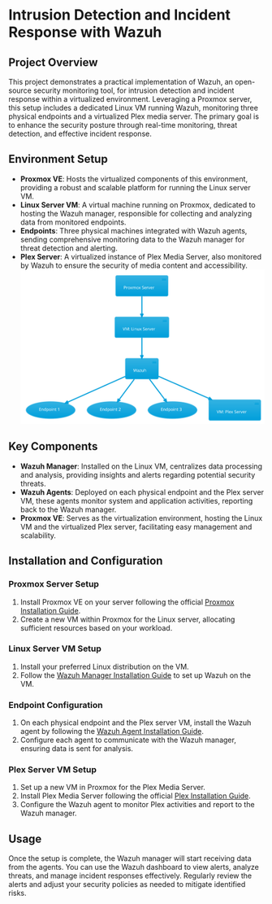 # Intrusion Detection and Incident Response with Wazuh

## Project Overview

This project demonstrates a practical implementation of Wazuh, an open-source security monitoring tool, for intrusion detection and incident response within a virtualized environment. Leveraging a Proxmox server, this setup includes a dedicated Linux VM running Wazuh, monitoring three physical endpoints and a virtualized Plex media server. The primary goal is to enhance the security posture through real-time monitoring, threat detection, and effective incident response.

## Environment Setup

- **Proxmox VE**: Hosts the virtualized components of this environment, providing a robust and scalable platform for running the Linux server VM.
- **Linux Server VM**: A virtual machine running on Proxmox, dedicated to hosting the Wazuh manager, responsible for collecting and analyzing data from monitored endpoints.
- **Endpoints**: Three physical machines integrated with Wazuh agents, sending comprehensive monitoring data to the Wazuh manager for threat detection and alerting.
- **Plex Server**: A virtualized instance of Plex Media Server, also monitored by Wazuh to ensure the security of media content and accessibility.
![Diagram](/img/d_ZjGY1cwZ.svg)


## Key Components

- **Wazuh Manager**: Installed on the Linux VM, centralizes data processing and analysis, providing insights and alerts regarding potential security threats.
- **Wazuh Agents**: Deployed on each physical endpoint and the Plex server VM, these agents monitor system and application activities, reporting back to the Wazuh manager.
- **Proxmox VE**: Serves as the virtualization environment, hosting the Linux VM and the virtualized Plex server, facilitating easy management and scalability.

## Installation and Configuration

### Proxmox Server Setup

1. Install Proxmox VE on your server following the official [Proxmox Installation Guide](https://pve.proxmox.com/wiki/Installation).
2. Create a new VM within Proxmox for the Linux server, allocating sufficient resources based on your workload.

### Linux Server VM Setup

1. Install your preferred Linux distribution on the VM.
2. Follow the [Wazuh Manager Installation Guide](https://wazuh.com/install) to set up Wazuh on the VM.

### Endpoint Configuration

1. On each physical endpoint and the Plex server VM, install the Wazuh agent by following the [Wazuh Agent Installation Guide](https://documentation.wazuh.com/current/installation-guide/wazuh-agent/index.html).
2. Configure each agent to communicate with the Wazuh manager, ensuring data is sent for analysis.

### Plex Server VM Setup

1. Set up a new VM in Proxmox for the Plex Media Server.
2. Install Plex Media Server following the official [Plex Installation Guide](https://support.plex.tv/articles/200288586-installation/).
3. Configure the Wazuh agent to monitor Plex activities and report to the Wazuh manager.

## Usage

Once the setup is complete, the Wazuh manager will start receiving data from the agents. You can use the Wazuh dashboard to view alerts, analyze threats, and manage incident responses effectively. Regularly review the alerts and adjust your security policies as needed to mitigate identified risks.

